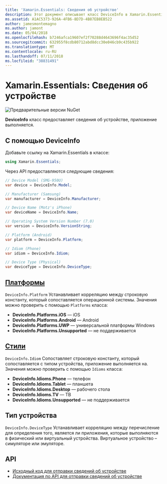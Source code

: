 ```yaml
---
title: 'Xamarin.Essentials: Сведения об устройстве'
description: Этот документ описывает класс DeviceInfo в Xamarin.Essentials, который предоставляет сведения об устройстве, что приложение выполняется на.
ms.assetid: A1AC5373-926A-4FB6-8D7D-4B87EB8EB522
author: jamesmontemagno
ms.author: jamont
ms.date: 05/04/2018
ms.openlocfilehash: b7246afca19607ef2f70288d4643696f4ac35d52
ms.sourcegitcommit: 632955f8cdb80712abd8dcc30e046cb9c435b922
ms.translationtype: MT
ms.contentlocale: ru-RU
ms.lasthandoff: 07/11/2018
ms.locfileid: "38831491"
---
```

# <a name="xamarinessentials-device-information"></a>Xamarin.Essentials: Сведения об устройстве

![Предварительные версии NuGet](~/media/shared/pre-release.png)

**DeviceInfo** класс предоставляет сведения об устройстве, приложение выполняется.

## <a name="using-deviceinfo"></a>С помощью DeviceInfo

Добавьте ссылку на Xamarin.Essentials в классе:

```csharp
using Xamarin.Essentials;
```

Через API предоставляются следующие сведения:

```csharp
// Device Model (SMG-950U)
var device = DeviceInfo.Model;

// Manufacturer (Samsung)
var manufacturer = DeviceInfo.Manufacturer;

// Device Name (Motz's iPhone)
var deviceName = DeviceInfo.Name;

// Operating System Version Number (7.0)
var version = DeviceInfo.VersionString;

// Platform (Android)
var platform = DeviceInfo.Platform;

// Idiom (Phone)
var idiom = DeviceInfo.Idiom;

// Device Type (Physical)
var deviceType = DeviceInfo.DeviceType;
```

## <a name="platformsxrefxamarinessentialsdeviceinfoplatforms"></a>[Платформы](xref:Xamarin.Essentials.DeviceInfo.Platforms)

`DeviceInfo.Platform` Устанавливает корреляцию между строковую константу, который сопоставляется операционной системы. Значения можно проверить с помощью `Platforms` класса:

- **DeviceInfo.Platforms.iOS** — iOS
- **DeviceInfo.Platforms.Android** — Android
- **DeviceInfo.Platforms.UWP** — универсальной платформы Windows
- **DeviceInfo.Platforms.Unsupported** — не поддерживается

## <a name="idiomsxrefxamarinessentialsdeviceinfoidioms"></a>[Стили](xref:Xamarin.Essentials.DeviceInfo.Idioms)

`DeviceInfo.Idiom` Сопоставляет строковую константу, который сопоставляется с типом устройства, приложение выполняется на. Значения можно проверить с помощью `Idioms` класса:

- **DeviceInfo.Idioms.Phone** — телефон
- **DeviceInfo.Idioms.Tablet** — планшета
- **DeviceInfo.Idioms.Desktop** — рабочего стола
- **DeviceInfo.Idioms.TV** — ТВ
- **DeviceInfo.Idioms.Unsupported** — не поддерживается

## <a name="device-type"></a>Тип устройства

`DeviceInfo.DeviceType` Устанавливает корреляцию между перечисление для определения того, является ли приложения, которые выполняются в физический или виртуальный устройства. Виртуальное устройство – симуляторе или эмуляторе.

## <a name="api"></a>API

- [Исходный код для отправки сведений об устройстве](https://github.com/xamarin/Essentials/tree/master/Xamarin.Essentials/DeviceInfo)
- [Документация по API для отправки сведений об устройстве](xref:Xamarin.Essentials.DeviceInfo)
